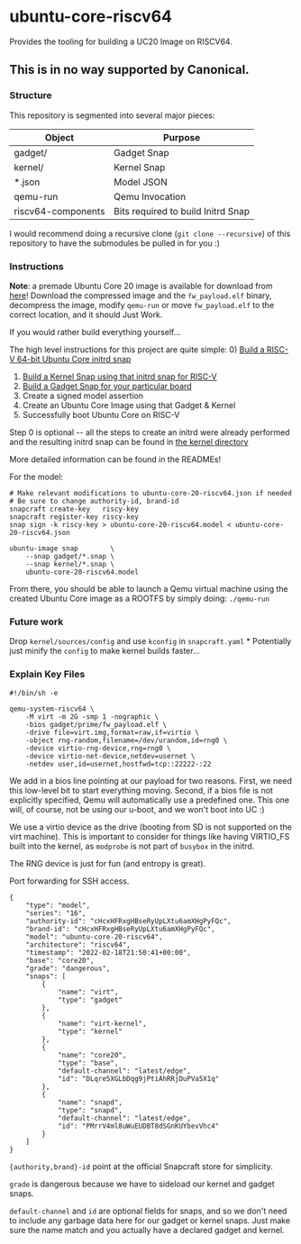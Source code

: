 # ubuntu-core-riscv64

Provides the tooling for building a UC20 Image on RISCV64.


## This is in no way supported by Canonical.


### Structure

This repository is segmented into several major pieces:

| Object             | Purpose                            |
|--------------------|------------------------------------|
| gadget/            | Gadget Snap                        |
| kernel/            | Kernel Snap                        |
| \*.json            | Model JSON                         |
| qemu-run           | Qemu Invocation                    |
| riscv64-components | Bits required to build Initrd Snap |

I would recommend doing a recursive clone (`git clone --recursive`) of this
repository to have the submodules be pulled in for you :)


### Instructions

**Note**: a premade Ubuntu Core 20 image is available for download from
[here](https://github.com/dilyn-corner/ubuntu-core-riscv64/releases/tag/qemu-test-image)!
Download the compressed image and the `fw_payload.elf` binary, decompress the
image, modify `qemu-run` or move `fw_payload.elf` to the correct location, and
it should Just Work.

If you would rather build everything yourself...

The high level instructions for this project are quite simple:
0) [Build a RISC-V 64-bit Ubuntu Core initrd snap](riscv64-components/README.md)
1) [Build a Kernel Snap using that initrd snap for RISC-V](kernel/README.md)
2) [Build a Gadget Snap for your particular board](gadget/README.md)
3) Create a signed model assertion
4) Create an Ubuntu Core Image using that Gadget & Kernel
5) Successfully boot Ubuntu Core on RISC-V

Step 0 is optional -- all the steps to create an initrd were already performed
and the resulting initrd snap can be found in [the kernel directory](kernel/sources)

More detailed information can be found in the READMEs!

For the model:

```
# Make relevant modifications to ubuntu-core-20-riscv64.json if needed
# Be sure to change authority-id, brand-id
snapcraft create-key   riscy-key
snapcraft register-key riscy-key
snap sign -k riscy-key > ubuntu-core-20-riscv64.model < ubuntu-core-20-riscv64.json

ubuntu-image snap        \
    --snap gadget/*.snap \
    --snap kernel/*.snap \
    ubuntu-core-20-riscv64.model
```

From there, you should be able to launch a Qemu virtual machine using the
created Ubuntu Core image as a ROOTFS by simply doing:
`./qemu-run`


### Future work

Drop `kernel/sources/config` and use `kconfig` in `snapcraft.yaml`
    * Potentially just minify the `config` to make kernel builds faster...


### Explain Key Files
```
#!/bin/sh -e

qemu-system-riscv64 \
    -M virt -m 2G -smp 1 -nographic \
    -bios gadget/prime/fw_payload.elf \
    -drive file=virt.img,format=raw,if=virtio \
    -object rng-random,filename=/dev/urandom,id=rng0 \
    -device virtio-rng-device,rng=rng0 \
    -device virtio-net-device,netdev=usernet \
    -netdev user,id=usernet,hostfwd=tcp::22222-:22
```

We add in a bios line pointing at our payload for two reasons. First, we need
this low-level bit to start everything moving. Second, if a bios file is not
explicitly specified, Qemu will automatically use a predefined one. This one
will, of course, not be using our u-boot, and we won't boot into UC :)

We use a virtio device as the drive (booting from SD is not supported on the
virt machine). This is important to consider for things like having VIRTIO_FS
built into the kernel, as `modprobe` is not part of `busybox` in the initrd.

The RNG device is just for fun (and entropy is great).

Port forwarding for SSH access.


```
{
    "type": "model",
    "series": "16",
    "authority-id": "cHcxHFRxgHBseRyUpLXtu6amXHgPyFQc",
    "brand-id": "cHcxHFRxgHBseRyUpLXtu6amXHgPyFQc",
    "model": "ubuntu-core-20-riscv64",
    "architecture": "riscv64",
    "timestamp": "2022-02-18T21:50:41+00:00",
    "base": "core20",
    "grade": "dangerous",
    "snaps": [
        {
            "name": "virt",
            "type": "gadget"
        },
        {
            "name": "virt-kernel",
            "type": "kernel"
        },
        {
            "name": "core20",
            "type": "base",
            "default-channel": "latest/edge",
            "id": "DLqre5XGLbDqg9jPtiAhRRjDuPVa5X1q"
        },
        {
            "name": "snapd",
            "type": "snapd",
            "default-channel": "latest/edge",
            "id": "PMrrV4ml8uWuEUDBT8dSGnKUYbevVhc4"
        }
    ]
}
```

`{authority,brand}-id` point at the official Snapcraft store for simplicity.

`grade` is dangerous because we have to sideload our kernel and gadget snaps.

`default-channel` and `id` are optional fields for snaps, and so we don't need
to include any garbage data here for our gadget or kernel snaps. Just make sure
the name match and you actually have a declared gadget and kernel.
